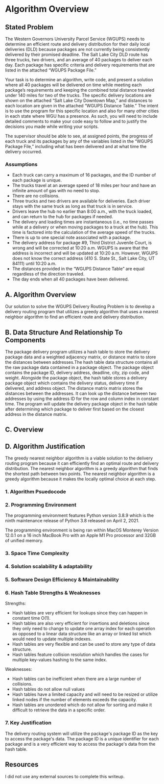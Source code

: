 # Algorithm Overview

## Stated Problem

The Western Governors University Parcel Service (WGUPS) needs to determine an efficient route and delivery distribution for their daily local deliveries (DLD) because packages are not currently being consistently delivered by their promised deadline. The Salt Lake City DLD route has three trucks, two drivers, and an average of 40 packages to deliver each day. Each package has specific criteria and delivery requirements that are listed in the attached “WGUPS Package File.”

Your task is to determine an algorithm, write code, and present a solution where all 40 packages will be delivered on time while meeting each package’s requirements and keeping the combined total distance traveled under 140 miles for two of the trucks. The specific delivery locations are shown on the attached “Salt Lake City Downtown Map,” and distances to each location are given in the attached “WGUPS Distance Table.” The intent is to use the program for this specific location and also for many other cities in each state where WGU has a presence. As such, you will need to include detailed comments to make your code easy to follow and to justify the decisions you made while writing your scripts.

The supervisor should be able to see, at assigned points, the progress of each truck and its packages by any of the variables listed in the “WGUPS Package File,” including what has been delivered and at what time the delivery occurred.

### Assumptions

- Each truck can carry a maximum of 16 packages, and the ID number of each package is unique.
- The trucks travel at an average speed of 18 miles per hour and have an infinite amount of gas with no need to stop.
- There are no collisions.
- Three trucks and two drivers are available for deliveries. Each driver stays with the same truck as long as that truck is in service.
- Drivers leave the hub no earlier than 8:00 a.m., with the truck loaded, and can return to the hub for packages if needed.
- The delivery and loading times are instantaneous (i.e., no time passes while at a delivery or when moving packages to a truck at the hub). This time is factored into the calculation of the average speed of the trucks.
- There is up to one special note associated with a package.
- The delivery address for package #9, Third District Juvenile Court, is wrong and will be corrected at 10:20 a.m. WGUPS is aware that the address is incorrect and will be updated at 10:20 a.m. However, WGUPS does not know the correct address (410 S. State St., Salt Lake City, UT 84111) until 10:20 a.m.
- The distances provided in the “WGUPS Distance Table” are equal regardless of the direction traveled.
- The day ends when all 40 packages have been delivered.

## A. Algorithm Overview

Our solution to solve the WGUPS Delivery Routing Problem is to develop a delivery routing program that utilizes a greedy algorithm that uses a nearest neighbor algorithm to find an efficient route and delivery distribution.

## B. Data Structure And Relationship To Components
The package delivery program utilizes a hash table to store the delivery package data and a weighted adjacency matrix, or distance matrix to store the distances between addresses.The hash table data structure contains all the raw package data contained in a package object. The package object contains the package ID, delivery address, deadline, city, zip code, and weight. Alongside the package object, the hash table stores a delivery package object which contains the delivery status, delivery time if delivered, and address object. The distance matrix matrix stores the distances between the addresses. It can look up the distance between two addresses by using the address ID for the row and column index in constant time. The program will update the delivery package object in the hash table after determining which package to deliver first based on the closest address in the distance matrix. 

## C. Overview


## D. Algorithm Justification
The greedy nearest neighbor algorithm is a viable solution to the delivery routing program because it can efficiently find an optimal route and delivery distribution. The nearest neighbor algorithm is a greedy algorithm that finds the shortest path between two points. The nearest neighbor algorithm is a greedy algorithm because it makes the locally optimal choice at each step.

### 1. Algorithm Psuedocode

### 2. Programming Environment

The programming environment features Python version 3.8.9 which is the ninth maintenance release of Python 3.8 released on April 2, 2021.

The programming environment is being ran within MacOS Monterey Version 12.0.1 on a 16 inch MacBook Pro with an Apple M1 Pro processor and 32GB of unified memory.

### 3. Space Time Complexity

### 4. Solution scalability & adaptability

### 5. Software Design Efficiency & Maintainability

### 6. Hash Table Strengths & Weaknesses

Strengths:

- Hash tables are very efficient for lookups since they can happen in constant time O(1).
- Hash tables are also very efficient for insertions and deletions since they only need to change to update one array index for each operation as opposed to a linear data structure like an array or linked list which would need to update multiple indexes.
- Hash tables are very flexible and can be used to store any type of data structure.
- Hash tables feature collision resolution which handles the cases for multiple key-values hashing to the same index.

Weaknesses:

- Hash tables can be inefficient when there are a large number of collisions.
- Hash tables do not allow null values
- Hash tables have a limited capacity and will need to be resized or utilize linked nodes if the number of elements exceeds the capacity.
- Hash tables are unordered which do not allow for sorting and make it difficult to retrieve the data in a specific order.

### 7. Key Justification

The delivery routing system will utilize the package's package ID as the key to access the package's data. The package ID is a unique identifier for each package and is a very efficient way to access the package's data from the hash table.

## Resources

I did not use any external sources to complete this writeup.